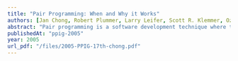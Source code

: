 ```yaml
---
title: "Pair Programming: When and Why it Works"
authors: [Jan Chong, Robert Plummer, Larry Leifer, Scott R. Klemmer, Ozgur Eris, and George Toye]
abstract: "Pair programming is a software development technique where two programmers work together at a single PC. Over the past few years, pair programming has emerged as a promising method for creating higher-quality software in a time-efficient manner. It is a central aspect of many agile software development methods. While prior research has demonstrated the effectiveness of pair programming, there is still limited understanding as to when and why it is effective. Our research into the underlying reasons for success – and limitations of – pair programming employs a twophase method. In the first phase, we are conducting ethnographic studies of software development teams in industry that currently employ pair programming. We will use the results of this phase of the research to drive the second phase of the research: a laboratory study of pair programming with professional developers as participants."
publishedAt: "ppig-2005"
year: 2005
url_pdf: "/files/2005-PPIG-17th-chong.pdf"
---
```

